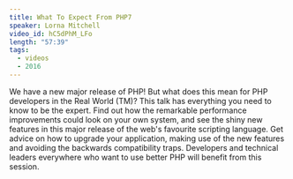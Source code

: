 ```yaml
---
title: What To Expect From PHP7
speaker: Lorna Mitchell
video_id: hC5dPhM_LFo
length: "57:39"
tags:
  - videos
  - 2016
---
```


We have a new major release of PHP! But what does this mean for PHP developers in the Real World (TM)? This talk has everything you need to know to be the expert. Find out how the remarkable performance improvements could look on your own system, and see the shiny new features in this major release of the web's favourite scripting language. Get advice on how to upgrade your application, making use of the new features and avoiding the backwards compatibility traps. Developers and technical leaders everywhere who want to use better PHP will benefit from this session.
